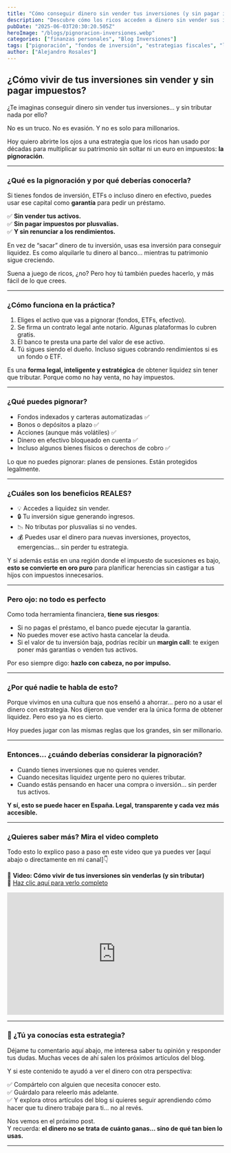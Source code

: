 ```yaml
---
title: "Cómo conseguir dinero sin vender tus inversiones (y sin pagar impuestos)"
description: "Descubre cómo los ricos acceden a dinero sin vender sus inversiones ni pagar impuestos. Una estrategia legal, sorprendente y al alcance de cualquier persona con activos. ¡No es magia, es pignoración!"
pubDate: "2025-06-03T20:30:20.505Z"
heroImage: "/blogs/pignoracion-inversiones.webp"
categories: ["finanzas personales", "Blog Inversiones"]
tags: ["pignoración", "fondos de inversión", "estrategias fiscales", "libertad financiera", "educación financiera"]
author: ["Alejandro Rosales"]
---
```

## ¿Cómo vivir de tus inversiones sin vender y sin pagar impuestos?

¿Te imaginas conseguir dinero sin vender tus inversiones… y sin tributar nada por ello?

No es un truco. No es evasión. Y no es solo para millonarios.

Hoy quiero abrirte los ojos a una estrategia que los ricos han usado por décadas para multiplicar su patrimonio sin soltar ni un euro en impuestos: **la pignoración**.

---

### ¿Qué es la pignoración y por qué deberías conocerla?

Si tienes fondos de inversión, ETFs o incluso dinero en efectivo, puedes usar ese capital como **garantía** para pedir un préstamo.

✅ **Sin vender tus activos.**  
✅ **Sin pagar impuestos por plusvalías.**  
✅ **Y sin renunciar a los rendimientos.**

En vez de “sacar” dinero de tu inversión, usas esa inversión para conseguir liquidez. Es como alquilarle tu dinero al banco… mientras tu patrimonio sigue creciendo.

Suena a juego de ricos, ¿no? Pero hoy tú también puedes hacerlo, y más fácil de lo que crees.

---

### ¿Cómo funciona en la práctica?

1. Eliges el activo que vas a pignorar (fondos, ETFs, efectivo).
2. Se firma un contrato legal ante notario. Algunas plataformas lo cubren gratis.
3. El banco te presta una parte del valor de ese activo.
4. Tú sigues siendo el dueño. Incluso sigues cobrando rendimientos si es un fondo o ETF.

Es una **forma legal, inteligente y estratégica** de obtener liquidez sin tener que tributar. Porque como no hay venta, no hay impuestos.

---

### ¿Qué puedes pignorar?

- Fondos indexados y carteras automatizadas ✅  
- Bonos o depósitos a plazo ✅  
- Acciones (aunque más volátiles) ✅  
- Dinero en efectivo bloqueado en cuenta ✅  
- Incluso algunos bienes físicos o derechos de cobro ✅

Lo que no puedes pignorar: planes de pensiones. Están protegidos legalmente.

---

### ¿Cuáles son los beneficios REALES?

- 💡 Accedes a liquidez sin vender.  
- 🔒 Tu inversión sigue generando ingresos.  
- 📉 No tributas por plusvalías si no vendes.  
- 💰 Puedes usar el dinero para nuevas inversiones, proyectos, emergencias… sin perder tu estrategia.

Y si además estás en una región donde el impuesto de sucesiones es bajo, **esto se convierte en oro puro** para planificar herencias sin castigar a tus hijos con impuestos innecesarios.

---

### Pero ojo: no todo es perfecto

Como toda herramienta financiera, **tiene sus riesgos**:

- Si no pagas el préstamo, el banco puede ejecutar la garantía.
- No puedes mover ese activo hasta cancelar la deuda.
- Si el valor de tu inversión baja, podrías recibir un **margin call**: te exigen poner más garantías o venden tus activos.

Por eso siempre digo: **hazlo con cabeza, no por impulso.**

---

### ¿Por qué nadie te habla de esto?

Porque vivimos en una cultura que nos enseñó a ahorrar… pero no a usar el dinero con estrategia. Nos dijeron que vender era la única forma de obtener liquidez. Pero eso ya no es cierto.

Hoy puedes jugar con las mismas reglas que los grandes, sin ser millonario.

---

### Entonces… ¿cuándo deberías considerar la pignoración?

- Cuando tienes inversiones que no quieres vender.
- Cuando necesitas liquidez urgente pero no quieres tributar.
- Cuando estás pensando en hacer una compra o inversión… sin perder tus activos.

**Y sí, esto se puede hacer en España. Legal, transparente y cada vez más accesible.**

---

### ¿Quieres saber más? Mira el video completo

Todo esto lo explico paso a paso en este video que ya puedes ver [aquí abajo o directamente en mi canal]👇

🎥 **Video: Cómo vivir de tus inversiones sin venderlas (y sin tributar)**  
📲 [Haz clic aquí para verlo completo](#)

<div class="iframe-container" style="position: relative; width: 100%; height: 0; padding-bottom: 56.25%; overflow: hidden;">
  <iframe width="560" height="315" src="https://www.youtube.com/embed/lE5xm1Fac64?si=F5nyYPrxU46bCbMP" title="YouTube video player" frameborder="0" allow="accelerometer; autoplay; clipboard-write; encrypted-media; gyroscope; picture-in-picture; web-share" allowfullscreen style="position: absolute; top: 0; left: 0; width: 100%; height: 100%; border: none;"></iframe>
</div>

---

### 💬 ¿Tú ya conocías esta estrategia?

Déjame tu comentario aquí abajo, me interesa saber tu opinión y responder tus dudas. Muchas veces de ahí salen los próximos artículos del blog.

Y si este contenido te ayudó a ver el dinero con otra perspectiva:

✅ Compártelo con alguien que necesita conocer esto.  
✅ Guárdalo para releerlo más adelante.  
✅ Y explora otros artículos del blog si quieres seguir aprendiendo cómo hacer que tu dinero trabaje para ti… no al revés.

Nos vemos en el próximo post.  
Y recuerda: **el dinero no se trata de cuánto ganas… sino de qué tan bien lo usas.**

---
